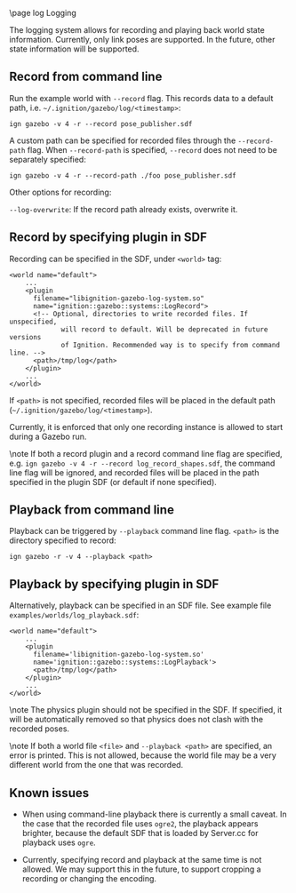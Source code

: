 \page log Logging

The logging system allows for recording and playing back world state
information. Currently, only link poses are supported. In the future, other
state information will be supported.

## Record from command line

Run the example world with `--record` flag. This records data to a default path, i.e. `~/.ignition/gazebo/log/<timestamp>`:

`ign gazebo -v 4 -r --record pose_publisher.sdf`

A custom path can be specified for recorded files through the `--record-path` flag. When `--record-path` is specified, `--record` does not need to be separately specified:

`ign gazebo -v 4 -r --record-path ./foo pose_publisher.sdf `

Other options for recording:

`--log-overwrite`: If the record path already exists, overwrite it.

## Record by specifying plugin in SDF

Recording can be specified in the SDF, under `<world>` tag:

```{.xml}
<world name="default">
    ...
    <plugin
      filename="libignition-gazebo-log-system.so"
      name="ignition::gazebo::systems::LogRecord">
      <!-- Optional, directories to write recorded files. If unspecified,
             will record to default. Will be deprecated in future versions
             of Ignition. Recommended way is to specify from command line. -->
      <path>/tmp/log</path>
    </plugin>
    ...
</world>
```

If `<path>` is not specified, recorded files will be placed in the default
path (`~/.ignition/gazebo/log/<timestamp>`).

Currently, it is enforced that only one recording instance is allowed to
start during a Gazebo run.

\note If both a record plugin and a record command line flag are specified, e.g. `ign gazebo -v 4 -r --record log_record_shapes.sdf`, the command line flag will be ignored, and recorded files will be placed in the path specified in the plugin SDF (or default if none specified).

## Playback from command line

Playback can be triggered by `--playback` command line flag. `<path>` is the
directory specified to record:

`ign gazebo -r -v 4 --playback <path>`


## Playback by specifying plugin in SDF

Alternatively, playback can be specified in an SDF file. See example file
`examples/worlds/log_playback.sdf`:

```{.xml}
<world name="default">
    ...
    <plugin
      filename='libignition-gazebo-log-system.so'
      name='ignition::gazebo::systems::LogPlayback'>
      <path>/tmp/log</path>
    </plugin>
    ...
</world>
```

\note The physics plugin should not be specified in the SDF. If specified,
it will be automatically removed so that physics does not clash with the
recorded poses.

\note If both a world file `<file>` and `--playback <path>` are
specified, an error is printed. This is not allowed, because the world file
may be a very different world from the one that was recorded.

## Known issues

* When using command-line playback there is currently a small caveat.
In the case that the recorded file uses `ogre2`, the playback appears
brighter, because the default SDF that is loaded by Server.cc for playback
uses `ogre`.

* Currently, specifying record and playback at the same time is not allowed.
We may support this in the future, to support cropping a recording or
changing the encoding.
